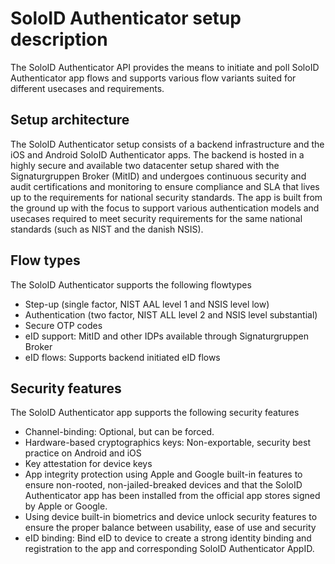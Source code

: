 # SoloID Authenticator setup description
The SoloID Authenticator API provides the means to initiate and poll SoloID Authenticator app flows and supports various flow variants suited for different usecases and requirements.

## Setup architecture
The SoloID Authenticator setup consists of a backend infrastructure and the iOS and Android SoloID Authenticator apps.
The backend is hosted in a highly secure and available two datacenter setup shared with the Signaturgruppen Broker (MitID) and undergoes continuous security and audit certifications and monitoring to ensure compliance and SLA that lives up to the requirements for national security standards. 
The app is built from the ground up with the focus to support various authentication models and usecases required to meet security requirements for the same national standards (such as NIST and the danish NSIS).

## Flow types
The SoloID Authenticator supports the following flowtypes

* Step-up (single factor, NIST AAL level 1 and NSIS level low)
* Authentication (two factor, NIST ALL level 2 and NSIS level substantial)
* Secure OTP codes
* eID support: MitID and other IDPs available through Signaturgruppen Broker
* eID flows: Supports backend initiated eID flows

## Security features
The SoloID Authenticator app supports the following security features

* Channel-binding: Optional, but can be forced.
* Hardware-based cryptographics keys: Non-exportable, security best practice on Android and iOS
* Key attestation for device keys
* App integrity protection using Apple and Google built-in features to ensure non-rooted, non-jailed-breaked devices and that the SoloID Authenticator app has been installed from the official app stores signed by Apple or Google.
* Using device built-in biometrics and device unlock security features to ensure the proper balance between usability, ease of use and security
* eID binding: Bind eID to device to create a strong identity binding and registration to the app and corresponding SoloID Authenticator AppID.
